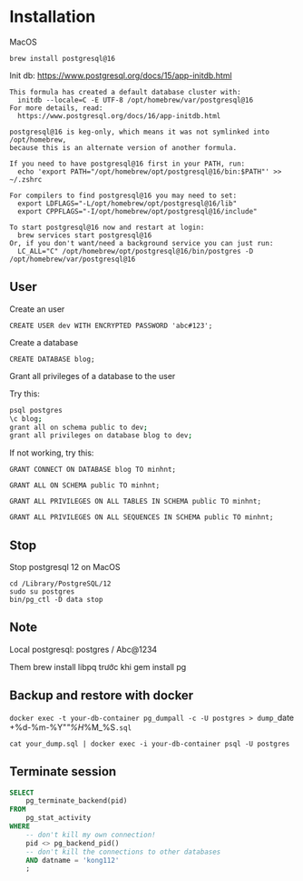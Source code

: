 # Installation

MacOS

`brew install postgresql@16`

Init db: https://www.postgresql.org/docs/15/app-initdb.html

```
This formula has created a default database cluster with:
  initdb --locale=C -E UTF-8 /opt/homebrew/var/postgresql@16
For more details, read:
  https://www.postgresql.org/docs/16/app-initdb.html

postgresql@16 is keg-only, which means it was not symlinked into /opt/homebrew,
because this is an alternate version of another formula.

If you need to have postgresql@16 first in your PATH, run:
  echo 'export PATH="/opt/homebrew/opt/postgresql@16/bin:$PATH"' >> ~/.zshrc

For compilers to find postgresql@16 you may need to set:
  export LDFLAGS="-L/opt/homebrew/opt/postgresql@16/lib"
  export CPPFLAGS="-I/opt/homebrew/opt/postgresql@16/include"

To start postgresql@16 now and restart at login:
  brew services start postgresql@16
Or, if you don't want/need a background service you can just run:
  LC_ALL="C" /opt/homebrew/opt/postgresql@16/bin/postgres -D /opt/homebrew/var/postgresql@16
```

## User

Create an user

```
CREATE USER dev WITH ENCRYPTED PASSWORD 'abc#123';
```

Create a database

```
CREATE DATABASE blog;
```

Grant all privileges of a database to the user

Try this:

```sh
psql postgres
\c blog;
grant all on schema public to dev;
grant all privileges on database blog to dev;
```

If not working, try this:

```
GRANT CONNECT ON DATABASE blog TO minhnt;

GRANT ALL ON SCHEMA public TO minhnt;

GRANT ALL PRIVILEGES ON ALL TABLES IN SCHEMA public TO minhnt;

GRANT ALL PRIVILEGES ON ALL SEQUENCES IN SCHEMA public TO minhnt;
```

## Stop

Stop postgresql 12 on MacOS

```
cd /Library/PostgreSQL/12
sudo su postgres
bin/pg_ctl -D data stop
```

## Note

Local  postgresql: postgres / Abc@1234

Them brew install libpq trước khi gem install pg

## Backup and restore with docker

`docker exec -t your-db-container pg_dumpall -c -U postgres > dump_`date +%d-%m-%Y"_"%H_%M_%S`.sql`

`cat your_dump.sql | docker exec -i your-db-container psql -U postgres`

## Terminate session

```SQL
SELECT 
    pg_terminate_backend(pid) 
FROM 
    pg_stat_activity 
WHERE 
    -- don't kill my own connection!
    pid <> pg_backend_pid()
    -- don't kill the connections to other databases
    AND datname = 'kong112'
    ;
```